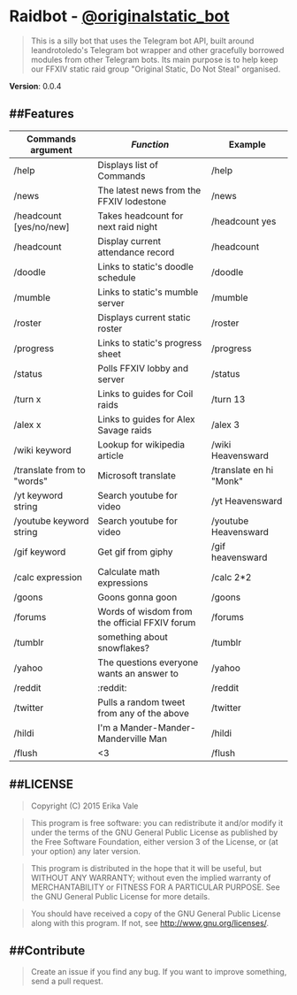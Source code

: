 # Raidbot - <a href="https://telegram.me/originalstatic_bot">@originalstatic_bot</a>

> This is a silly bot that uses the Telegram bot API, built around leandrotoledo's Telegram bot wrapper and other gracefully borrowed modules from other Telegram bots. Its main purpose is to help keep our FFXIV static raid group "Original Static, Do Not Steal" organised.

**Version**: 0.0.4

##Features
----------

| Commands argument  	    | *Function*								   | **Example**     			|
| --------------------------| ---------------------------------------------| ---------------------------|
| /help			  		    | Displays list of Commands					   | /help	      				|
| /news              		| The latest news from the FFXIV lodestone	   | /news						|
| /headcount [yes/no/new]	| Takes headcount for next raid night		   | /headcount yes				|
| /headcount				| Display current attendance record			   | /headcount					|
| /doodle              		| Links to static's doodle schedule 		   | /doodle					|
| /mumble            		| Links to static's mumble server 			   | /mumble					|
| /roster           		| Displays current static roster 			   | /roster					|
| /progress              	| Links to static's progress sheet 			   | /progress					|
| /status              		| Polls FFXIV lobby and server 				   | /status					|
| /turn x              		| Links to guides for Coil raids 			   | /turn 13					|
| /alex x              		| Links to guides for Alex Savage raids 	   | /alex 3					|
| /wiki keyword		  	    | Lookup for wikipedia article				   | /wiki Heavensward			|
| /translate from to "words"| Microsoft translate						   | /translate en hi "Monk"	|
| /yt keyword string	    | Search youtube for video					   | /yt Heavensward			|
| /youtube keyword string	| Search youtube for video					   | /youtube Heavensward		|
| /gif keyword              | Get gif from giphy						   | /gif heavensward			|
| /calc expression          | Calculate math expressions 				   | /calc 2*2 					|
| /goons              		| Goons gonna goon 						   	   | /goons						|
| /forums              		| Words of wisdom from the official FFXIV forum| /forums					|
| /tumblr              		| something about snowflakes?				   | /tumblr					|
| /yahoo              		| The questions everyone wants an answer to    | /yahoo						|
| /reddit              		| :reddit:									   | /reddit					|
| /twitter             		| Pulls a random tweet from any of the above   | /twitter					|
| /hildi              		| I'm a Mander-Mander-Manderville Man   	   | /hildi						|
| /flush              		| <3 										   | /flush						|

##LICENSE
---------

> Copyright (C) 2015  Erika Vale

> This program is free software: you can redistribute it and/or modify
it under the terms of the GNU General Public License as published by
the Free Software Foundation, either version 3 of the License, or
(at your option) any later version.

> This program is distributed in the hope that it will be useful,
but WITHOUT ANY WARRANTY; without even the implied warranty of
MERCHANTABILITY or FITNESS FOR A PARTICULAR PURPOSE.  See the
GNU General Public License for more details.

> You should have received a copy of the GNU General Public License
along with this program.  If not, see <http://www.gnu.org/licenses/>.

##Contribute
------------

> Create an issue if you find any bug. If you want to improve something, send a pull request.
